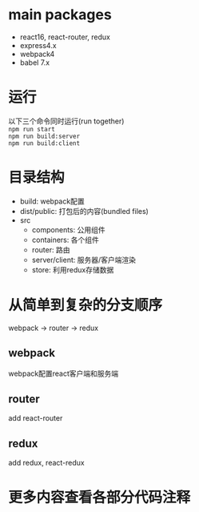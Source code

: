 # main packages
* react16, react-router, redux
* express4.x
* webpack4
* babel 7.x
# 运行
以下三个命令同时运行(run together)  
`npm run start`  
`npm run build:server`  
`npm run build:client`
# 目录结构
* build: webpack配置
* dist/public: 打包后的内容(bundled files)
* src  
  * components: 公用组件  
  * containers: 各个组件
  * router: 路由  
  * server/client: 服务器/客户端渲染
  * store: 利用redux存储数据
# 从简单到复杂的分支顺序
webpack → router → redux
## webpack 
webpack配置react客户端和服务端
## router
add react-router
## redux
add redux, react-redux
# 更多内容查看各部分代码注释
